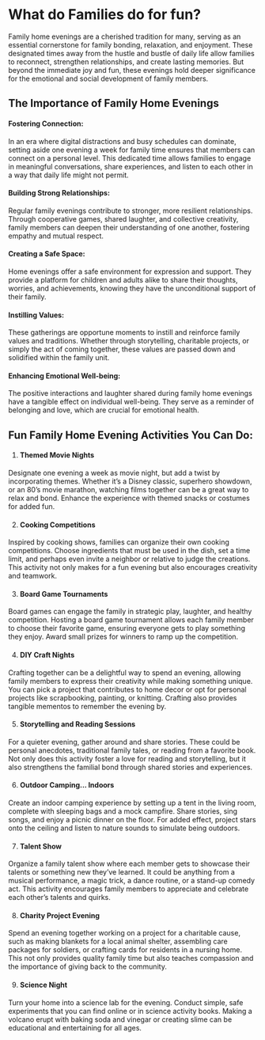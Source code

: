 # What do Families do for fun?

Family home evenings are a cherished tradition for many, serving as an essential cornerstone for family bonding, relaxation, and enjoyment. These designated times away from the hustle and bustle of daily life allow families to reconnect, strengthen relationships, and create lasting memories. But beyond the immediate joy and fun, these evenings hold deeper significance for the emotional and social development of family members.

## The Importance of Family Home Evenings

#### Fostering Connection:
 In an era where digital distractions and busy schedules can dominate, setting aside one evening a week for family time ensures that members can connect on a personal level. This dedicated time allows families to engage in meaningful conversations, share experiences, and listen to each other in a way that daily life might not permit.

#### Building Strong Relationships:
 Regular family evenings contribute to stronger, more resilient relationships. Through cooperative games, shared laughter, and collective creativity, family members can deepen their understanding of one another, fostering empathy and mutual respect.

#### Creating a Safe Space:
 Home evenings offer a safe environment for expression and support. They provide a platform for children and adults alike to share their thoughts, worries, and achievements, knowing they have the unconditional support of their family.

#### Instilling Values:
 These gatherings are opportune moments to instill and reinforce family values and traditions. Whether through storytelling, charitable projects, or simply the act of coming together, these values are passed down and solidified within the family unit.

#### Enhancing Emotional Well-being:
 The positive interactions and laughter shared during family home evenings have a tangible effect on individual well-being. They serve as a reminder of belonging and love, which are crucial for emotional health.

## Fun Family Home Evening Activities You Can Do:

1. #### Themed Movie Nights
Designate one evening a week as movie night, but add a twist by incorporating themes. Whether it’s a Disney classic, superhero showdown, or an 80’s movie marathon, watching films together can be a great way to relax and bond. Enhance the experience with themed snacks or costumes for added fun.

2. #### Cooking Competitions
Inspired by cooking shows, families can organize their own cooking competitions. Choose ingredients that must be used in the dish, set a time limit, and perhaps even invite a neighbor or relative to judge the creations. This activity not only makes for a fun evening but also encourages creativity and teamwork.

3. #### Board Game Tournaments
Board games can engage the family in strategic play, laughter, and healthy competition. Hosting a board game tournament allows each family member to choose their favorite game, ensuring everyone gets to play something they enjoy. Award small prizes for winners to ramp up the competition.

4. #### DIY Craft Nights
Crafting together can be a delightful way to spend an evening, allowing family members to express their creativity while making something unique. You can pick a project that contributes to home decor or opt for personal projects like scrapbooking, painting, or knitting. Crafting also provides tangible mementos to remember the evening by.

5. #### Storytelling and Reading Sessions
For a quieter evening, gather around and share stories. These could be personal anecdotes, traditional family tales, or reading from a favorite book. Not only does this activity foster a love for reading and storytelling, but it also strengthens the familial bond through shared stories and experiences.

6. #### Outdoor Camping... Indoors
Create an indoor camping experience by setting up a tent in the living room, complete with sleeping bags and a mock campfire. Share stories, sing songs, and enjoy a picnic dinner on the floor. For added effect, project stars onto the ceiling and listen to nature sounds to simulate being outdoors.

7. #### Talent Show
Organize a family talent show where each member gets to showcase their talents or something new they’ve learned. It could be anything from a musical performance, a magic trick, a dance routine, or a stand-up comedy act. This activity encourages family members to appreciate and celebrate each other’s talents and quirks.

8. #### Charity Project Evening
Spend an evening together working on a project for a charitable cause, such as making blankets for a local animal shelter, assembling care packages for soldiers, or crafting cards for residents in a nursing home. This not only provides quality family time but also teaches compassion and the importance of giving back to the community.

9. #### Science Night
Turn your home into a science lab for the evening. Conduct simple, safe experiments that you can find online or in science activity books. Making a volcano erupt with baking soda and vinegar or creating slime can be educational and entertaining for all ages.
